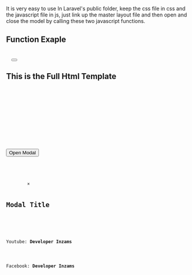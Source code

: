It is very easy to use
In Laravel's public folder, keep the css file in css and the javascript file in js, just link up the master layout file and then open and close the model by calling these two javascript functions.

<h2>Function Exaple</h2>
<code>
  <button onclick="openModal()"></button>
</code>


<h2>This is the Full Html Template</h2>
<pre>
<code>
<!DOCTYPE html>
<html lang="en">
<head>
    <meta charset="UTF-8">
    <meta name="viewport" content="width=device-width, initial-scale=1.0">
    <link rel="stylesheet" href="modal.css">
    <title>Custom Modal</title>
</head>
<body>

<button onclick="openModal()">Open Modal</button>

<div class="modal" id="customModal">
    <div class="modal-content">
        <span class="close-btn" onclick="closeModal()">&times;</span>
        <h2>Modal Title</h2>
        <div class="main-content">
            <p>Youtube: <strong>Developer Inzams</strong></p>
            <p>Facebook: <strong>Developer Inzams</strong></p>
        </div>
    </div>
</div>


<script src="modal.js"></script>
</body>
</html>
</code>
<pre>
